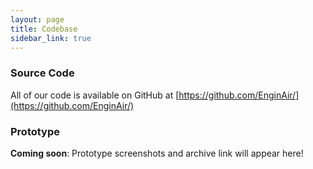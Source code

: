```yaml
---
layout: page
title: Codebase
sidebar_link: true
---
```


### Source Code
All of our code is available on GitHub at [https://github.com/EnginAir/](https://github.com/EnginAir/)

### Prototype
**Coming soon**: Prototype screenshots and archive link will appear here!
